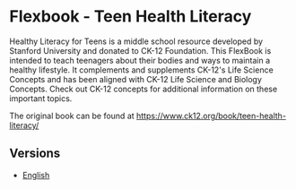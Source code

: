 # Flexbook - Teen Health Literacy

Healthy Literacy for Teens is a middle school resource developed by Stanford University and donated to CK-12 Foundation. This FlexBook is intended to teach teenagers about their bodies and ways to maintain a healthy lifestyle. It complements and supplements CK-12's Life Science Concepts and has been aligned with CK-12 Life Science and Biology Concepts. Check out CK-12 concepts for additional information on these important topics.

The original book can be found at https://www.ck12.org/book/teen-health-literacy/

## Versions

* [English](https://liascript.github.io/course/?https://raw.githubusercontent.com/LiaBooks/Flexbook-Teen-Health-Literacy/main/English/README.md)
